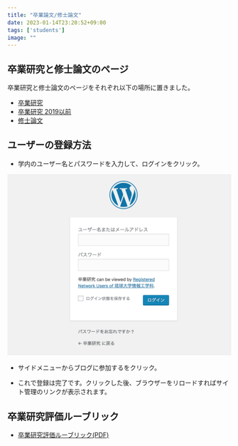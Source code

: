 ```yaml
---
title: "卒業論文/修士論文"
date: 2023-01-14T23:20:52+09:00
tags: ['students']
image: ""
---
```

## 卒業研究と修士論文のページ


卒業研究と修士論文のページをそれぞれ以下の場所に置きました。


* [卒業研究](/dissertation_test/)
* [卒業研究 2019以前](/dissertation/)
* [修士論文](/thesis/)



## ユーザーの登録方法


* 学内のユーザー名とパスワードを入力して、ログインをクリック。


![](research01.png)


* サイドメニューからブログに参加するをクリック。


* これで登録は完了です。クリックした後、ブラウザーをリロードすればサイト管理のリンクが表示されます。


## 卒業研究評価ルーブリック


* [卒業研究評価ルーブリック(PDF)](/files/2015/11/ie_rubric2015.pdf)


